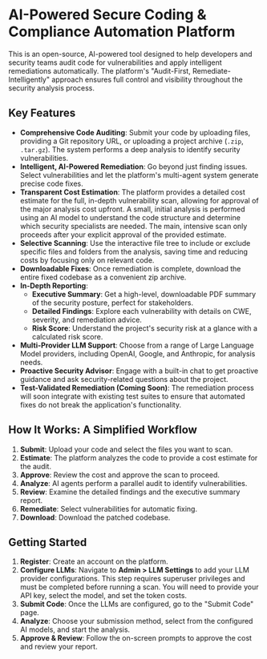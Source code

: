 # AI-Powered Secure Coding & Compliance Automation Platform

This is an open-source, AI-powered tool designed to help developers and security teams audit code for vulnerabilities and apply intelligent remediations automatically. The platform's "Audit-First, Remediate-Intelligently" approach ensures full control and visibility throughout the security analysis process.

## Key Features

* **Comprehensive Code Auditing**: Submit your code by uploading files, providing a Git repository URL, or uploading a project archive (`.zip`, `.tar.gz`). The system performs a deep analysis to identify security vulnerabilities.
* **Intelligent, AI-Powered Remediation**: Go beyond just finding issues. Select vulnerabilities and let the platform's multi-agent system generate precise code fixes.
* **Transparent Cost Estimation**: The platform provides a detailed cost estimate for the full, in-depth vulnerability scan, allowing for approval of the major analysis cost upfront. A small, initial analysis is performed using an AI model to understand the code structure and determine which security specialists are needed. The main, intensive scan only proceeds after your explicit approval of the provided estimate.
* **Selective Scanning**: Use the interactive file tree to include or exclude specific files and folders from the analysis, saving time and reducing costs by focusing only on relevant code.
* **Downloadable Fixes**: Once remediation is complete, download the entire fixed codebase as a convenient zip archive.
* **In-Depth Reporting**:
    * **Executive Summary**: Get a high-level, downloadable PDF summary of the security posture, perfect for stakeholders.
    * **Detailed Findings**: Explore each vulnerability with details on CWE, severity, and remediation advice.
    * **Risk Score**: Understand the project's security risk at a glance with a calculated risk score.
* **Multi-Provider LLM Support**: Choose from a range of Large Language Model providers, including OpenAI, Google, and Anthropic, for analysis needs.
* **Proactive Security Advisor**: Engage with a built-in chat to get proactive guidance and ask security-related questions about the project.
* **Test-Validated Remediation (Coming Soon)**: The remediation process will soon integrate with existing test suites to ensure that automated fixes do not break the application's functionality.

## How It Works: A Simplified Workflow

1.  **Submit**: Upload your code and select the files you want to scan.
2.  **Estimate**: The platform analyzes the code to provide a cost estimate for the audit.
3.  **Approve**: Review the cost and approve the scan to proceed.
4.  **Analyze**: AI agents perform a parallel audit to identify vulnerabilities.
5.  **Review**: Examine the detailed findings and the executive summary report.
6.  **Remediate**: Select vulnerabilities for automatic fixing.
7.  **Download**: Download the patched codebase.

## Getting Started

1.  **Register**: Create an account on the platform.
2.  **Configure LLMs**: Navigate to **Admin > LLM Settings** to add your LLM provider configurations. This step requires superuser privileges and must be completed before running a scan. You will need to provide your API key, select the model, and set the token costs.
3.  **Submit Code**: Once the LLMs are configured, go to the "Submit Code" page.
4.  **Analyze**: Choose your submission method, select from the configured AI models, and start the analysis.
5.  **Approve & Review**: Follow the on-screen prompts to approve the cost and review your report.